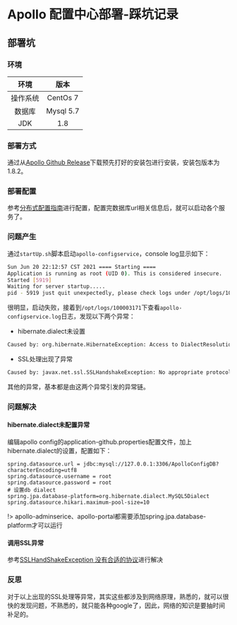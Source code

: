 # Apollo 配置中心部署-踩坑记录

## 部署坑

### 环境

|   环境   |   版本    |
| :------: | :-------: |
| 操作系统 | CentOs 7  |
|  数据库  | Mysql 5.7 |
|   JDK    |    1.8    |

### 部署方式

通过从[Apollo Github Release](https://github.com/ctripcorp/apollo/releases)下载预先打好的安装包进行安装，安装包版本为1.8.2。

### 部署配置

参考[分布式配置指南](https://www.apolloconfig.com/#/zh/deployment/distributed-deployment-guide)进行配置，配置完数据库url相关信息后，就可以启动各个服务了。

### 问题产生

通过`startUp.sh`脚本启动`apollo-configservice`，console log显示如下：

```bash
Sun Jun 20 22:12:57 CST 2021 ==== Starting ====
Application is running as root (UID 0). This is considered insecure.
Started [5919]
Waiting for server startup.....
pid - 5919 just quit unexpectedly, please check logs under /opt/logs/100003171 and /tmp for more information!
```

很明显，启动失败，接着到`/opt/logs/100003171`下查看`apollo-configservice.log`日志，发现以下两个异常：

- hibernate.dialect未设置

```bash
Caused by: org.hibernate.HibernateException: Access to DialectResolutionInfo cannot be null when 'hibernate.dialect' not set
```

- SSL处理出现了异常

```bash
Caused by: javax.net.ssl.SSLHandshakeException: No appropriate protocol (protocol is disabled or cipher suites are inappropriate)
```

其他的异常，基本都是由这两个异常引发的异常链。

### 问题解决

#### hibernate.dialect未配置异常

   编辑apollo config的application-github.properties配置文件，加上hibernate.dialect的设置，配置如下：

   ```properties
   spring.datasource.url = jdbc:mysql://127.0.0.1:3306/ApolloConfigDB?characterEncoding=utf8
   spring.datasource.username = root
   spring.datasource.password = root
   # 设置db dialect
   spring.jpa.database-platform=org.hibernate.dialect.MySQL5Dialect
   spring.datasource.hikari.maximum-pool-size=10
   ```

!> apollo-adminserice、apollo-portal都需要添加spring.jpa.database-platform才可以运行

#### 调用SSL异常

参考[SSLHandShakeException 没有合适的协议](https://stackoverflow.com/questions/38205947/sslhandshakeexception-no-appropriate-protocol)进行解决

### 反思

对于以上出现的SSL处理等异常，其实这些都涉及到网络原理，熟悉的，就可以很快的发现问题，不熟悉的，就只能各种google了，因此，网络的知识是要抽时间补足的。